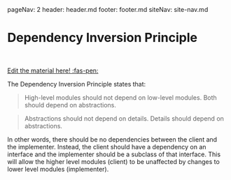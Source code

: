 <frontmatter>
  pageNav: 2
  header: header.md
  footer: footer.md
  siteNav: site-nav.md
</frontmatter>

<br> 

# Dependency Inversion Principle
<br> 

<!-- DO NOT DELETE THIS LINK AND PLEASE WRITE BELOW THIS LINK-->
[Edit the material here! :fas-pen:](https://github.com/nus-cs2030/1920-s2/edit/master/contents/textbook/lecture04/solidprinciples/DIP.md)
<!-- DO NOT DELETE THIS LINK AND PLEASE WRITE BELOW THIS LINK-->

The Dependency Inversion Principle states that:

> High-level modules should not depend on low-level modules. Both should depend on abstractions.

> Abstractions should not depend on details. Details should depend on abstractions.

In other words, there should be no dependencies between the client and the implementer. Instead, the client should have a dependency on an interface and the implementer should be a subclass of that interface. This will allow the higher level modules (client) to be unaffected by changes to lower level modules (implementer).

